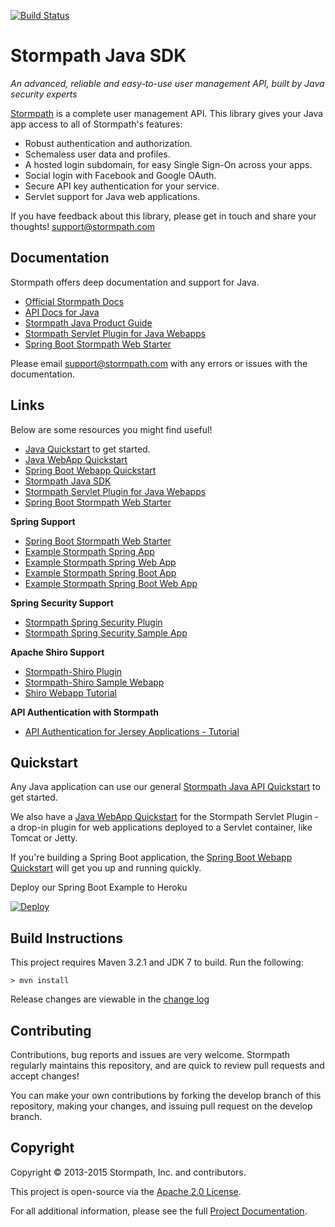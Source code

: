 [![Build Status](https://api.travis-ci.org/stormpath/stormpath-sdk-java.png?branch=master)](https://travis-ci.org/stormpath/stormpath-sdk-java)

# Stormpath Java SDK #

*An advanced, reliable and easy-to-use user management API, built by Java security experts*

[Stormpath](https://stormpath.com) is a complete user management API.  This
library gives your Java app access to all of Stormpath's features:

- Robust authentication and authorization.
- Schemaless user data and profiles.
- A hosted login subdomain, for easy Single Sign-On across your apps.
- Social login with Facebook and Google OAuth.
- Secure API key authentication for your service.
- Servlet support for Java web applications.

If you have feedback about this library, please get in touch and share your
thoughts! support@stormpath.com

## Documentation

Stormpath offers deep documentation and support for Java.

- [Official Stormpath Docs](http://docs.stormpath.com/)
- [API Docs for Java](https://docs.stormpath.com/java/apidocs/)
- [Stormpath Java Product Guide](https://docs.stormpath.com/java/product-guide/)
- [Stormpath Servlet Plugin for Java Webapps](https://docs.stormpath.com/java/servlet-plugin/)
- [Spring Boot Stormpath Web Starter](https://docs.stormpath.com/java/spring-boot-web/)

Please email support@stormpath.com with any errors or issues with the documentation.

## Links

Below are some resources you might find useful!

- [Java Quickstart](http://docs.stormpath.com/java/quickstart/) to get started.
- [Java WebApp Quickstart](https://docs.stormpath.com/java/servlet-plugin/quickstart.html)
- [Spring Boot Webapp Quickstart](https://docs.stormpath.com/java/spring-boot-web/quickstart.html)
- [Stormpath Java SDK](https://github.com/stormpath/stormpath-sdk-java)
- [Stormpath Servlet Plugin for Java Webapps](https://docs.stormpath.com/java/servlet-plugin/)
- [Spring Boot Stormpath Web Starter](https://docs.stormpath.com/java/spring-boot-web/)

**Spring Support**
- [Spring Boot Stormpath Web Starter](https://docs.stormpath.com/java/spring-boot-web/)
- [Example Stormpath Spring App](https://github.com/stormpath/stormpath-sdk-java/tree/master/examples/spring)
- [Example Stormpath Spring Web App](https://github.com/stormpath/stormpath-sdk-java/tree/master/examples/spring-webmvc)
- [Example Stormpath Spring Boot App](https://github.com/stormpath/stormpath-sdk-java/tree/master/examples/spring-boot)
- [Example Stormpath Spring Boot Web App](https://github.com/stormpath/stormpath-sdk-java/tree/master/examples/spring-boot-webmvc)

**Spring Security Support**
- [Stormpath Spring Security Plugin](https://github.com/stormpath/stormpath-sdk-java/tree/master/extensions/spring/stormpath-spring-security)
- [Stormpath Spring Security Sample App](https://github.com/stormpath/stormpath-sdk-java/tree/master/examples/spring-security-webmvc)

**Apache Shiro Support**
- [Stormpath-Shiro Plugin](https://github.com/stormpath/stormpath-shiro)
- [Stormpath-Shiro Sample Webapp](https://github.com/stormpath/stormpath-shiro-web-sample)
- [Shiro Webapp Tutorial](http://shiro.apache.org/webapp-tutorial.html)

**API Authentication with Stormpath**
- [API Authentication for Jersey Applications - Tutorial](https://stormpath.com/blog/jersey-app-key-management/)

## Quickstart

Any Java application can use our general [Stormpath Java API Quickstart](http://docs.stormpath.com/java/quickstart/) to get started.

We also have a [Java WebApp Quickstart](https://docs.stormpath.com/java/servlet-plugin/quickstart.html) for the Stormpath Servlet Plugin - a drop-in plugin for web applications deployed to a Servlet container, like Tomcat or Jetty.  

If you're building a Spring Boot application, the [Spring Boot Webapp Quickstart](https://docs.stormpath.com/java/spring-boot-web/quickstart.html) will get you up and running quickly.

Deploy our Spring Boot Example to Heroku

[![Deploy](https://www.herokucdn.com/deploy/button.svg)](https://heroku.com/deploy?template=https://github.com/stormpath/heroku-spring-boot-runner&env\[GROUP_ID\]=com.stormpath.spring&env\[ARTIFACT_ID\]=stormpath-sdk-examples-spring-boot-default)

## Build Instructions

This project requires Maven 3.2.1 and JDK 7 to build.  Run the following:

`> mvn install`

Release changes are viewable in the [change log](changelog.md)

## Contributing

Contributions, bug reports and issues are very welcome. Stormpath regularly maintains this repository, and are quick to review pull requests and accept changes!

You can make your own contributions by forking the develop branch of this
repository, making your changes, and issuing pull request on the develop branch.

## Copyright

Copyright &copy; 2013-2015 Stormpath, Inc. and contributors.

This project is open-source via the [Apache 2.0 License](http://www.apache.org/licenses/LICENSE-2.0).

For all additional information, please see the full [Project Documentation](http://docs.stormpath.com/java/product-guide/).
